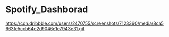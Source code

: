 # Spotify_Dashborad

https://cdn.dribbble.com/users/2470755/screenshots/7123360/media/8ca5663fe5ccb64e2d9046e1e7943e31.gif
